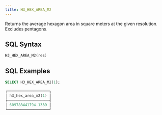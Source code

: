 ```yaml
---
title: H3_HEX_AREA_M2
---
```


Returns the average hexagon area in square meters at the given resolution. Excludes pentagons. 

## SQL Syntax

```sql
H3_HEX_AREA_M2(res)
```

## SQL Examples

```sql
SELECT H3_HEX_AREA_M2(1);

┌───────────────────┐
│ h3_hex_area_m2(1) │
├───────────────────┤
│ 609788441794.1339 │
└───────────────────┘
```
